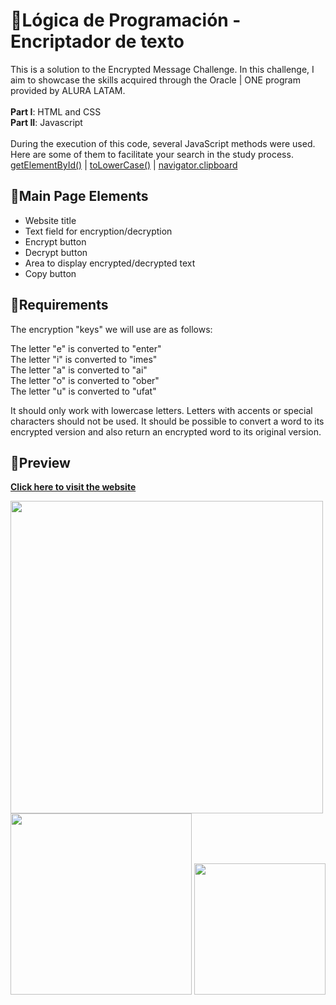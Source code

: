  # 🔵Lógica de Programación - Encriptador de texto
This is a solution to the Encrypted Message Challenge. In this challenge, I aim to showcase the skills acquired through the Oracle | ONE program provided by ALURA LATAM.
<br><br>
**Part I**: HTML and CSS 
<br>
**Part II**: Javascript 
<br>
<br>
During the execution of this code, several JavaScript methods were used. Here are some of them to facilitate your search in the study process.
  [getElementById()](https://developer.mozilla.org/en-US/docs/Web/API/Document/getElementById) |
  [toLowerCase()](https://developer.mozilla.org/pt-BR/docs/Web/JavaScript/Reference/Global_Objects/String/toLowerCase) |
  [navigator.clipboard](https://developer.mozilla.org/en-US/docs/Mozilla/Add-ons/WebExtensions/Interact_with_the_clipboard) 
 
   ## 🔹Main Page Elements

- Website title
- Text field for encryption/decryption
- Encrypt button
- Decrypt button
- Area to display encrypted/decrypted text
- Copy button

 ## 🔹Requirements

The encryption "keys" we will use are as follows:

The letter "e" is converted to "enter" <br>
The letter "i" is converted to "imes" <br>
The letter "a" is converted to "ai" <br>
The letter "o" is converted to "ober" <br>
The letter "u" is converted to "ufat" <br>

It should only work with lowercase letters.
Letters with accents or special characters should not be used.
It should be possible to convert a word to its encrypted version and also return an encrypted word to its original version.



## 🔹Preview
 
 **[Click here to visit the website](https://karencardiel.github.io/text-encryptor/)**

 <img src = "https://github.com/karencardiel/text-encryptor/assets/129384547/71169fbc-c32b-437a-ae4c-7eb7a8df18c6" width = "500"> <img src = "https://github.com/karencardiel/text-encryptor/assets/129384547/3e7bfabf-0f75-49ce-896a-a772149baa1c" width = "290"> <img src = "https://github.com/karencardiel/text-encryptor/assets/129384547/8c9e7af4-f82a-4d44-8a74-cb88ea6e0f7f" width = "210">



